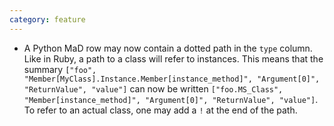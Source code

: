 ```yaml
---
category: feature
---
```

* A Python MaD row may now contain a dotted path in the `type` column. Like in Ruby, a path to a class will refer to instances. This means that the summary `["foo", "Member[MyClass].Instance.Member[instance_method]", "Argument[0]", "ReturnValue", "value"]` can now be written `["foo.MS_Class", "Member[instance_method]", "Argument[0]", "ReturnValue", "value"]`. To refer to an actual class, one may add a `!` at the end of the path.